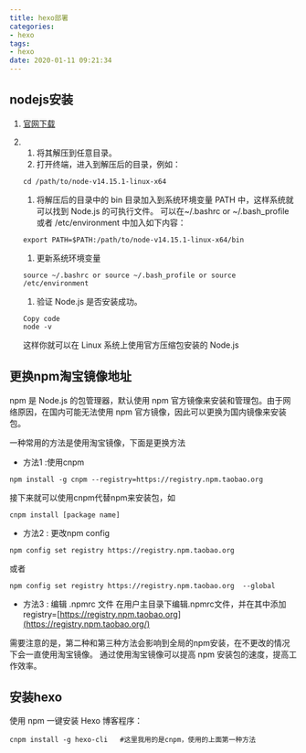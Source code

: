 ```yaml
---
title: hexo部署
categories: 
- hexo
tags:
- hexo
date: 2020-01-11 09:21:34
---
```


## nodejs安装

1. [官网下载](https://nodejs.org/zh-cn/)

2. 1. 将其解压到任意目录。
    2. 打开终端，进入到解压后的目录，例如：

    ```shell
    cd /path/to/node-v14.15.1-linux-x64
    ```

    1. 将解压后的目录中的 bin 目录加入到系统环境变量 PATH 中，这样系统就可以找到 Node.js 的可执行文件。 可以在~/.bashrc or ~/.bash_profile 或者 /etc/environment 中加入如下内容：

    ```shell
    export PATH=$PATH:/path/to/node-v14.15.1-linux-x64/bin
    ```

    1. 更新系统环境变量

    ```shell
    source ~/.bashrc or source ~/.bash_profile or source /etc/environment
    ```

    1. 验证 Node.js 是否安装成功。

    ```shell
    Copy code
    node -v
    ```

    这样你就可以在 Linux 系统上使用官方压缩包安装的 Node.js

## 更换npm淘宝镜像地址

npm 是 Node.js 的包管理器，默认使用 npm 官方镜像来安装和管理包。由于网络原因，在国内可能无法使用 npm 官方镜像，因此可以更换为国内镜像来安装包。

一种常用的方法是使用淘宝镜像，下面是更换方法

- 方法1 :使用cnpm

```shell
npm install -g cnpm --registry=https://registry.npm.taobao.org
```

接下来就可以使用cnpm代替npm来安装包，如

```shell
cnpm install [package name]
```

- 方法2 : 更改npm config

```shell
npm config set registry https://registry.npm.taobao.org
```

或者

```shell
npm config set registry https://registry.npm.taobao.org  --global
```

- 方法3 : 编辑 .npmrc 文件 在用户主目录下编辑.npmrc文件，并在其中添加 registry=[https://registry.npm.taobao.org](https://registry.npm.taobao.org/)

需要注意的是，第二种和第三种方法会影响到全局的npm安装，在不更改的情况下会一直使用淘宝镜像。 通过使用淘宝镜像可以提高 npm 安装包的速度，提高工作效率。

## 安装hexo

使用 npm 一键安装 Hexo 博客程序：

```shell
cnpm install -g hexo-cli   #这里我用的是cnpm，使用的上面第一种方法
```

